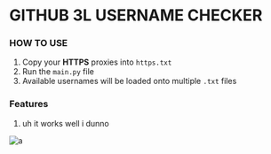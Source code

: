 # GITHUB 3L USERNAME CHECKER

### HOW TO USE
 1. Copy your **HTTPS** proxies into `https.txt`
 2. Run the `main.py` file
 3. Available usernames will be loaded onto multiple `.txt` files

### Features
 1. uh it works well i dunno



![a](https://cdn-icons-png.flaticon.com/512/25/25231.png)
